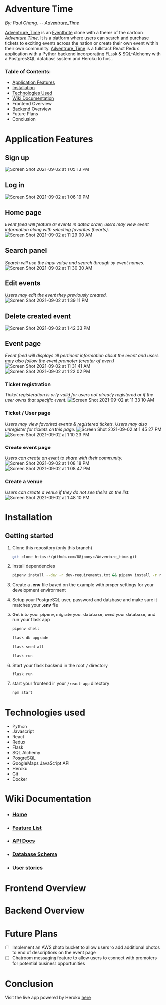 # Adventure Time

*By: Paul Chang. --  [Adventrure_Time](https://adventure--time.herokuapp.com/ "Named link title")*

[Adventrure_Time](https://adventure--time.herokuapp.com/ "Named link title") is an [Eventbrite](https://eventbrite.com/ "Named link title") clone with a theme of the cartoon *[Adventure Time](https://en.wikipedia.org/wiki/Adventure_Time "Named link title")*. It is a platform where users can search and purchase tickets to exciting events across the nation or create their own event within their own community. [Adventrure_Time](https://adventure--time.herokuapp.com/ "Named link title") is a fullstack React Redux application with a Python backend incorporating FLask & SQL-Alchemy with a PostgresSQL database system and Heroku to host. 

### Table of Contents:
 - [Application Features](#application-features)
 - [Installation](#installation)
 - [Technologies Used](#technologies-used)
 - [Wiki Documentation](#wiki-documentation)
 - Frontend Overview
 - Backend Overview
 - Future Plans
 - Conclusion


# Application Features 

## Sign up 
![Screen Shot 2021-09-02 at 1 05 13 PM](https://user-images.githubusercontent.com/79543569/131886888-89bb6ade-f977-4711-9630-e251033c3731.png)

## Log in
![Screen Shot 2021-09-02 at 1 06 19 PM](https://user-images.githubusercontent.com/79543569/131887167-fe08f25b-32d0-43f4-a314-49801e05974f.png)

## Home page
*Event feed will feature all events in dated order; users may view event information along with selecting favorites (hearts).*
![Screen Shot 2021-09-02 at 11 29 00 AM](https://user-images.githubusercontent.com/79543569/131872600-ee2197f6-9dcf-4a39-8762-6343ab5b69e6.png)

## Search panel
*Search will use the input value and search through by event names.*
![Screen Shot 2021-09-02 at 11 30 30 AM](https://user-images.githubusercontent.com/79543569/131872883-89b3ce92-67e2-4a40-a15d-f9224551c521.png)

## Edit events
*Users may edit the event they previously created.*
![Screen Shot 2021-09-02 at 1 39 11 PM](https://user-images.githubusercontent.com/79543569/131891369-a4dc9c2a-867b-42a6-b640-62286b18c38d.png)

## Delete created event
![Screen Shot 2021-09-02 at 1 42 33 PM](https://user-images.githubusercontent.com/79543569/131891640-6354b40e-e44e-44ab-ada8-6348c718f3d1.png)


## Event page
*Event feed will displays all pertinent information about the event and users may also follow the event promoter (creater of event)*
![Screen Shot 2021-09-02 at 11 31 41 AM](https://user-images.githubusercontent.com/79543569/131873111-08565672-38ca-4bef-bb95-41ddb0fbb0bd.png)
![Screen Shot 2021-09-02 at 1 22 02 PM](https://user-images.githubusercontent.com/79543569/131888946-cf3c8d31-5c8a-4588-8cd8-555112b54e77.png)


### Ticket registration 
*Ticket registeration is only valid for users not already registered or if the user owns that specific event.*
![Screen Shot 2021-09-02 at 11 33 10 AM](https://user-images.githubusercontent.com/79543569/131873319-52eba421-e06b-4235-b8f5-8ad38e364052.png)

### Ticket / User page
*Users may view favorited events & registered tickets. Users may also unregister for tickets on this page.*
![Screen Shot 2021-09-02 at 1 45 27 PM](https://user-images.githubusercontent.com/79543569/131892047-e54129c8-b36c-49b5-8405-dc65f43817f3.png)
![Screen Shot 2021-09-02 at 1 10 23 PM](https://user-images.githubusercontent.com/79543569/131892098-2d99cf83-4f3a-43ea-bbf2-f184b7d02885.png)


### Create event page
*Users can create an event to share with their community.*
![Screen Shot 2021-09-02 at 1 08 18 PM](https://user-images.githubusercontent.com/79543569/131887359-e30a864f-b4f6-4adf-9aa4-0a4b012ba1ff.png)
![Screen Shot 2021-09-02 at 1 08 47 PM](https://user-images.githubusercontent.com/79543569/131887363-9fe30ae9-72b2-4c4a-a1fe-4563d05a0af7.png)

### Create a venue
*Users can create a venue if they do not see theirs on the list.*
![Screen Shot 2021-09-02 at 1 48 10 PM](https://user-images.githubusercontent.com/79543569/131892421-64970fd7-913e-4fd2-8e1b-5e742c987ebf.png)


# Installation

## Getting started

1. Clone this repository (only this branch)

   ```bash
   git clone https://github.com/88joonyc/Adventure_time.git
   ```

2. Install dependencies

      ```bash
      pipenv install --dev -r dev-requirements.txt && pipenv install -r requirements.txt
      ```

3. Create a **.env** file based on the example with proper settings for your
   development environment
4. Setup your PostgreSQL user, password and database and make sure it matches your **.env** file

5. Get into your pipenv, migrate your database, seed your database, and run your flask app

   ```bash
   pipenv shell
   ```

   ```bash
   flask db upgrade
   ```

   ```bash
   flask seed all
   ```

   ```bash
   flask run
   ```
6. Start your flask backend in the root ```/``` directory
   ```bash
   flask run
   ```
8. start your frontend in your ```/react-app``` directory
   ```bash
   npm start
   ```
# Technologies used
- Python
- Javascript
- React
- Redux
- Flask
- SQL Alchemy
- PosgreSQL
- GoogleMaps JavaScript API
- Heroku
- Git
- Docker
# Wiki Documentation
- ### [Home](https://github.com/88joonyc/Adventure_time/wiki "Named link title")
- ### [Feature List](https://github.com/88joonyc/Adventure_time/wiki/MVP-Feature-List "Named link title")
- ### [API Docs](https://github.com/88joonyc/Adventure_time/wiki/API-Documentation "Named link title")
- ### [Database Schema](https://github.com/88joonyc/Adventure_time/wiki/Database-Schema "Named link title")
- ### [User stories](https://github.com/88joonyc/Adventure_time/wiki/User-Stories "Named link title")
# Frontend Overview
# Backend Overview
# Future Plans
 - [ ] Implement an AWS photo bucket to allow users to add additional photos to end of descriptions on the event page 
 - [ ] Chatroom messaging feature to allow users to connect with promoters for potential business opportunities
# Conclusion

Visit the live app powered by Heroku [here](https://adventure--time.herokuapp.com/ "Named link title")
